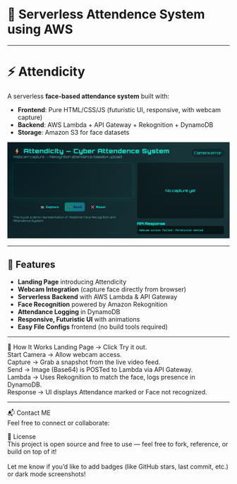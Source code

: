 # 🚀 Serverless Attendence System using AWS 

------

# ⚡ Attendicity

A serverless **face-based attendance system** built with:

- **Frontend**: Pure HTML/CSS/JS (futuristic UI, responsive, with webcam capture)
- **Backend**: AWS Lambda + API Gateway + Rekognition + DynamoDB
- **Storage**: Amazon S3 for face datasets

<img src="Screenshot.png" alt="Attendicity UI" width="700"/>

---

## 🚀 Features
- **Landing Page** introducing Attendicity
- **Webcam Integration** (capture face directly from browser)
- **Serverless Backend** with AWS Lambda & API Gateway
- **Face Recognition** powered by Amazon Rekognition
- **Attendance Logging** in DynamoDB
- **Responsive, Futuristic UI** with animations
- **Easy File Configs** frontend (no build tools required)

---

🎥 How It Works
Landing Page → Click Try it out.<br />
Start Camera → Allow webcam access.<br />
Capture → Grab a snapshot from the live video feed.<br />
Send → Image (Base64) is POSTed to Lambda via API Gateway.<br />
Lambda → Uses Rekognition to match the face, logs presence in DynamoDB.<br />
Response → UI displays Attendance marked or Face not recognized.<br />

---

📬 Contact ME<br />
Feel free to connect or collaborate:<br />

📝 License<br />
This project is open source and free to use — feel free to fork, reference, or build on top of it!<br />
<br />
Let me know if you’d like to add badges (like GitHub stars, last commit, etc.) or dark mode screenshots!<br />
